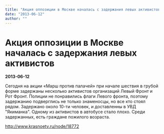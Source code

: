 ```yaml
---
title: "Акция оппозиции в Москве началась с задержания левых активистов"
date: "2013-06-12"
author: ""
---
```


# Акция оппозиции в Москве началась с задержания левых активистов

**2013-06-12** 

Сегодня на акции «Марш против палачей» при начале шествия в грубой  форме задержаны несколько активистов организаций Левый Фронт и Рот  Фронт. Полиции не понравились флаги Левого фронта, поэтому задержанию  подверглись не только знаменосцы, но все кто стоял рядом. Задержано  около 10-ти человек, и доставленны в УВД "Якиманка". Одному из  активистов в автобусе стало плохо. Среди задержанных, есть граждане  пожилого возраста.

http://www.krasnoetv.ru/node/18772